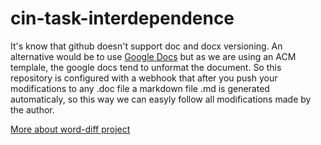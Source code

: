 # cin-task-interdependence

It's know that github doesn't support doc and docx versioning. An alternative would be to use [Google Docs](https://docs.google.com/) but as we are using an ACM templale, the google docs tend to unformat the document. So this repository is configured with a webhook that after you push your modifications to any .doc file a markdown file .md is generated automaticaly, so this way we can easyly follow all modifications made by the author.

[More about word-diff project](https://github.com/victorlaerte/word_diff)

